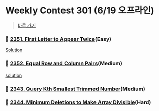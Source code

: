 # Weekly Contest 301 (6/19 오프라인)
> [바로 가기](https://leetcode.com/contest/weekly-contest-303/)

####
### 👀 [2351. First Letter to Appear Twice](https://leetcode.com/problems/first-letter-to-appear-twice/)(Easy)
[Solution](https://github.com/KimHunJin/Study-Book/blob/master/algorithm/src/leetcode/LC_2351.ts)
####
####
### 👀 [2352. Equal Row and Column Pairs](https://leetcode.com/problems/equal-row-and-column-pairs/)(Medium)
####
[solution](https://github.com/KimHunJin/Study-Book/blob/master/algorithm/src/leetcode/LC_2352.ts)
####
### 👀 [2343. Query Kth Smallest Trimmed Number](https://leetcode.com/problems/design-a-Food-Rating-System)(Medium)
####
####
### 👀 [2344. Minimum Deletions to Make Array Divisible](https://leetcode.com/problems/number-of-excellent-pairs)(Hard)
####

